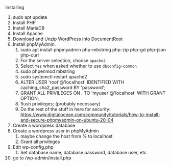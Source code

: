 Installing
1. sudo apt update
2. Install PHP
3. Install MariaDB
4. Install Apache
5. [Download](https://wordpress.org/latest.zip) and Unzip WordPress into DocumentRoot
6. Install phpMyAdmin: 
	1. sudo apt install phpmyadmin php-mbstring php-zip php-gd php-json php-curl
	2. For the server selection, choose `apache2`
	3. Select `Yes` when asked whether to use `dbconfig-common`
	4. sudo phpenmod mbstring
	5. sudo systemctl restart apache2
	6. ALTER USER 'root'@'localhost' IDENTIFIED WITH caching_sha2_password BY 'password';
	7. GRANT ALL PRIVILEGES ON *.* TO 'myuser'@'localhost' WITH GRANT OPTION;
	8. flush privileges; (probably necessary)
	9. Do the rest of the stuff in here for security: https://www.digitalocean.com/community/tutorials/how-to-install-and-secure-phpmyadmin-on-ubuntu-20-04
7. Create a wordpress database
8. Create a wordpress user in phpMyAdmin
	1. maybe change the host from % to localhost
	2. Grant all privileges
9. Edit wp-config.php
	1. Set database name, database password, database user, etc
10. go to /wp-admin/install.php